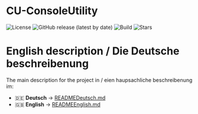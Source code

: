 
# CU-ConsoleUtility

![License](https://img.shields.io/github/license/Frolotey1/CU-ConsoleUtility) ![GitHub release (latest by date)](https://img.shields.io/github/v/release/Frolotey1/CU-ConsoleUtility)
![Build](https://img.shields.io/github/actions/workflow/status/Frolotey1/CU-ConsoleUtility/build.yml?branch=main) ![Stars](https://img.shields.io/github/stars/Frolotey1/CU-ConsoleUtility?style=social)

# English description / Die Deutsche beschreibenung
The main description for the project in / eien haupsachliche beschreibenung im: 

- 🇩🇪 **Deutsch** → [READMEDeutsch.md](./READMEDeutsch.md)
- 🇬🇧 **English** → [READMEEnglish.md](./READMEEnglish.md)
